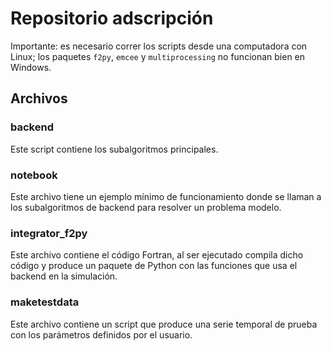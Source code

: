 # Repositorio adscripción

Importante: es necesario correr los scripts desde una computadora con Linux; los paquetes `f2py`, `emcee` y `multiprocessing` no funcionan bien en Windows. 

## Archivos

### backend
Este script contiene los subalgoritmos principales.

### notebook
Este archivo tiene un ejemplo mínimo de funcionamiento donde se llaman a los subalgoritmos de backend para resolver un problema modelo. 

### integrator_f2py
Este archivo contiene el código Fortran, al ser ejecutado compila dicho código y produce un paquete de Python con las funciones que usa el backend en la simulación.

### maketestdata
Este archivo contiene un script que produce una serie temporal de prueba con los parámetros definidos por el usuario. 
